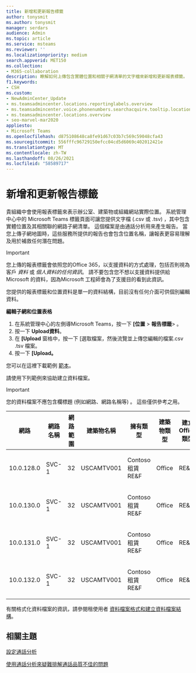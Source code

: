 ```yaml
---
title: 新增和更新報告標籤
author: tonysmit
ms.author: tonysmit
manager: serdars
audience: Admin
ms.topic: article
ms.service: msteams
ms.reviewer: ''
ms.localizationpriority: medium
search.appverid: MET150
ms.collection:
- M365-collaboration
description: 瞭解如何上傳包含實體位置和相關子網清單的文字檔來新增和更新報表標籤。
f1.keywords:
- CSH
ms.custom:
- NewAdminCenter_Update
- ms.teamsadmincenter.locations.reportinglabels.overview
- ms.teamsadmincenter.voice.phonenumbers.searchacquire.tooltip.location
- ms.teamsadmincenter.locations.overview
- seo-marvel-mar2020
appliesto:
- Microsoft Teams
ms.openlocfilehash: d875108648ca8fe91d67c03b7c569c59048cfa43
ms.sourcegitcommit: 556fffc96729150efcc04cd5d6069c402012421e
ms.translationtype: MT
ms.contentlocale: zh-TW
ms.lasthandoff: 08/26/2021
ms.locfileid: "58589717"
---
```

# <a name="add-and-update-reporting-labels"></a>新增和更新報告標籤

貴組織中會使用報表標籤來表示辦公室、建築物或組織網站實際位置。 系統管理中心中的 Microsoft Teams 標籤頁面可讓您提供文字檔 (.csv 或 .tsv) ，其中包含實體位置及其相關聯的網路子網清單。 這個檔案是由通話分析用來產生報告。 當您上傳子網地圖時，這些服務所提供的報告也會包含位置名稱，讓報表更容易理解及用於補救任何潛在問題。

> [!IMPORTANT]
> 您上傳的報表標籤會依照您的Office 365，以支援資料的方式處理，包括否則視為客戶 *資料* 或 *個人資料的任何資訊*。  請不要包含您不想以支援資料提供給 Microsoft 的資料，因為Microsoft 工程師會為了支援目的看到此資訊。

您提供的報表標籤和位置資料是單一的資料結構，目前沒有任何介面可供個別編輯資料。

**編輯子網和位置表格**

1. 在系統管理中心的左側導Microsoft Teams，按一下 **[位置**  >  **報告標籤**> 。
2. 按一下 **Upload資料**。
3. 在 **[Upload** 窗格中，按一下 [選取檔案，然後流覽並上傳您編輯的檔案.csv .tsv 檔案。
4. 按一下 **[Upload。**

您可以在這裡下載範例 [範本](https://github.com/MicrosoftDocs/OfficeDocs-SkypeForBusiness/blob/live/Teams/downloads/locations-template.zip?raw=true)。

請使用下列範例來協助建立資料檔案。

> [!IMPORTANT]
> 您的資料檔案不應包含欄標題 (例如網路、網路名稱等) 。 這些僅供參考之用。 <br>

|網路|網路名稱|網路範圍|建築物名稱|擁有類型|建築物類型|建立Office類型|城市|郵遞區號|國家|狀態|地區|內部公司|快速路由|
|-|-|-|-|-|-|-|-|-|-|-|-|-|-|
|10.0.128.0    |SVC-1|32|USCAMTV001|Contoso 租賃 RE&F|Office|RE&F|山脈視圖|94043|我們|約|我們|1|1|
|10.0.130.0    |SVC-1|32|USCAMTV001|Contoso 租賃 RE&F|Office|RE&F|山脈視圖|94043|我們|約|我們|1|1|
|10.0.131.0    |SVC-1|32|USCAMTV001|Contoso 租賃 RE&F|Office|RE&F|山脈視圖|94043|我們|約|我們|1|1|
|10.0.132.0    |SVC-1|32|USCAMTV001|Contoso 租賃 RE&F|Office|RE&F|山脈視圖|94043|我們|約|我們|1|1|

有關格式化資料檔案的資訊，請參閱租使用者 [資料檔案格式和建立資料檔案結構](CQD-upload-tenant-building-data.md#upload-building-data-file)。

## <a name="related-topics"></a>相關主題

[設定通話分析](set-up-call-analytics.md)

[使用通話分析來疑難排解通話品質不佳的問題](use-call-analytics-to-troubleshoot-poor-call-quality.md)
